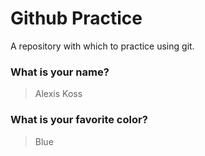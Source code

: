 # Github Practice

A repository with which to practice using git.

### What is your name?

> Alexis Koss


### What is your favorite color?

> Blue